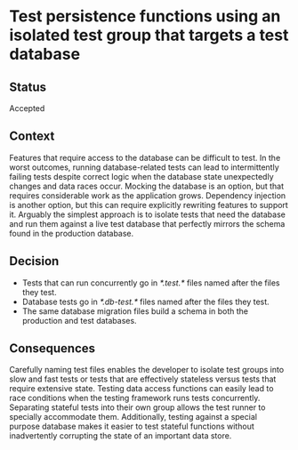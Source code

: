 # Test persistence functions using an isolated test group that targets a test database

## Status

Accepted

## Context

Features that require access to the database can be difficult to test. In the worst outcomes, running database-related tests can lead to intermittently failing tests despite correct logic when the database state unexpectedly changes and data races occur. Mocking the database is an option, but that requires considerable work as the application grows. Dependency injection is another option, but this can require explicitly rewriting features to support it. Arguably the simplest approach is to isolate tests that need the database and run them against a live test database that perfectly mirrors the schema found in the production database.

## Decision

- Tests that can run concurrently go in *\*.test.\** files named after the files they test.
- Database tests go in *\*.db-test.\** files named after the files they test.
- The same database migration files build a schema in both the production and test databases.

## Consequences

Carefully naming test files enables the developer to isolate test groups into slow and fast tests or tests that are effectively stateless versus tests that require extensive state. Testing data access functions can easily lead to race conditions when the testing framework runs tests concurrently. Separating stateful tests into their own group allows the test runner to specially accommodate them. Additionally, testing against a special purpose database makes it easier to test stateful functions without inadvertently corrupting the state of an important data store.

